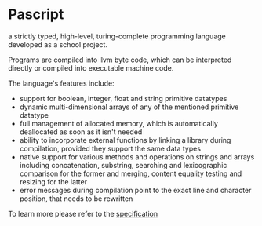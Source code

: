 Pascript
========

a strictly typed, high-level, turing-complete programming language developed as a school project.

Programs are compiled into llvm byte code, which can be interpreted directly or compiled into executable machine code.

The language's features include:
- support for boolean, integer, float and string primitive datatypes
- dynamic multi-dimensional arrays of any of the mentioned primitive datatype
- full management of allocated memory, which is automatically deallocated as soon as it isn't needed
- ability to incorporate external functions by linking a library during compilation, provided they support the same data types
- native support for various methods and operations on strings and arrays including concatenation, substring, searching and lexicographic comparison for the former and merging, content equality testing and resizing for the latter
- error messages during compilation point to the exact line and character position, that needs to be rewritten

To learn more please refer to the [specification](https://github.com/Player1os/Pascript/wiki/Specification)
